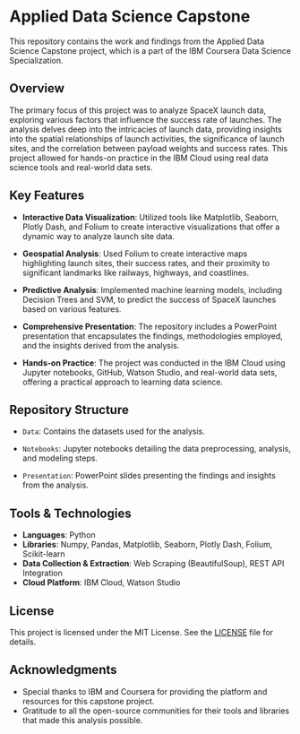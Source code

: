 # Applied Data Science Capstone

This repository contains the work and findings from the Applied Data Science Capstone project, which is a part of the IBM Coursera Data Science Specialization.

## Overview

The primary focus of this project was to analyze SpaceX launch data, exploring various factors that influence the success rate of launches. The analysis delves deep into the intricacies of launch data, providing insights into the spatial relationships of launch activities, the significance of launch sites, and the correlation between payload weights and success rates. This project allowed for hands-on practice in the IBM Cloud using real data science tools and real-world data sets.

## Key Features

- **Interactive Data Visualization**: Utilized tools like Matplotlib, Seaborn, Plotly Dash, and Folium to create interactive visualizations that offer a dynamic way to analyze launch site data.
  
- **Geospatial Analysis**: Used Folium to create interactive maps highlighting launch sites, their success rates, and their proximity to significant landmarks like railways, highways, and coastlines.

- **Predictive Analysis**: Implemented machine learning models, including Decision Trees and SVM, to predict the success of SpaceX launches based on various features.

- **Comprehensive Presentation**: The repository includes a PowerPoint presentation that encapsulates the findings, methodologies employed, and the insights derived from the analysis.

- **Hands-on Practice**: The project was conducted in the IBM Cloud using Jupyter notebooks, GitHub, Watson Studio, and real-world data sets, offering a practical approach to learning data science.

## Repository Structure

- `Data`: Contains the datasets used for the analysis.
  
- `Notebooks`: Jupyter notebooks detailing the data preprocessing, analysis, and modeling steps.
  
- `Presentation`: PowerPoint slides presenting the findings and insights from the analysis.

## Tools & Technologies

- **Languages**: Python
- **Libraries**: Numpy, Pandas, Matplotlib, Seaborn, Plotly Dash, Folium, Scikit-learn
- **Data Collection & Extraction**: Web Scraping (BeautifulSoup), REST API Integration
- **Cloud Platform**: IBM Cloud, Watson Studio

## License

This project is licensed under the MIT License. See the [LICENSE](LICENSE) file for details.

## Acknowledgments

- Special thanks to IBM and Coursera for providing the platform and resources for this capstone project.
- Gratitude to all the open-source communities for their tools and libraries that made this analysis possible.
